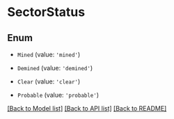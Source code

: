 # SectorStatus


## Enum

* `Mined` (value: `'mined'`)

* `Demined` (value: `'demined'`)

* `Clear` (value: `'clear'`)

* `Probable` (value: `'probable'`)

[[Back to Model list]](../README.md#documentation-for-models) [[Back to API list]](../README.md#documentation-for-api-endpoints) [[Back to README]](../README.md)
